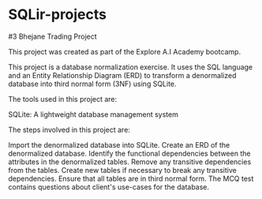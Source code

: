 # SQLir-projects

#3 Bhejane Trading Project

This project was created as part of the Explore A.I Academy bootcamp. 

This project is a database normalization exercise. It uses the SQL language and an Entity Relationship Diagram (ERD) to transform a denormalized database into third normal form (3NF) using SQLite.

The tools used in this project are:

SQLite: A lightweight database management system

The steps involved in this project are:

Import the denormalized database into SQLite.
Create an ERD of the denormalized database.
Identify the functional dependencies between the attributes in the denormalized tables.
Remove any transitive dependencies from the tables.
Create new tables if necessary to break any transitive dependencies.
Ensure that all tables are in third normal form.
The MCQ test contains questions about  client's use-cases for the database.
